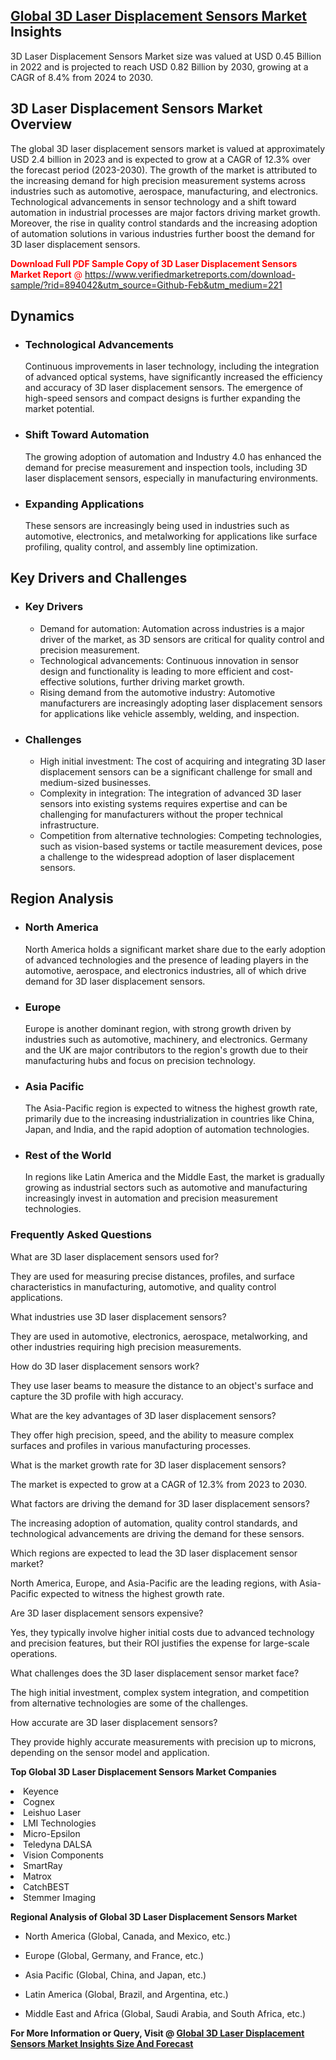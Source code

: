 <h2><a href="https://www.verifiedmarketreports.com/download-sample/?rid=894042&amp;utm_source=Github&amp;utm_medium=221" target="_blank">Global 3D Laser Displacement Sensors Market</a> Insights</h2><p>3D Laser Displacement Sensors Market size was valued at USD 0.45 Billion in 2022 and is projected to reach USD 0.82 Billion by 2030, growing at a CAGR of 8.4% from 2024 to 2030.</p><p><h2>3D Laser Displacement Sensors Market Overview</h2> <p>The global 3D laser displacement sensors market is valued at approximately USD 2.4 billion in 2023 and is expected to grow at a CAGR of 12.3% over the forecast period (2023-2030). The growth of the market is attributed to the increasing demand for high precision measurement systems across industries such as automotive, aerospace, manufacturing, and electronics. Technological advancements in sensor technology and a shift toward automation in industrial processes are major factors driving market growth. Moreover, the rise in quality control standards and the increasing adoption of automation solutions in various industries further boost the demand for 3D laser displacement sensors.</p> <p><p><span class=""><span style="color: #ff0000;"><strong>Download Full PDF Sample Copy of 3D Laser Displacement Sensors Market Report</strong> @ </span><a href="https://www.verifiedmarketreports.com/download-sample/?rid=894042&amp;utm_source=Github-Feb&amp;utm_medium=221" target="_blank">https://www.verifiedmarketreports.com/download-sample/?rid=894042&amp;utm_source=Github-Feb&amp;utm_medium=221</a></span></p></p> <h2>Dynamics</h2> <ul> <li><h3>Technological Advancements</h3>Continuous improvements in laser technology, including the integration of advanced optical systems, have significantly increased the efficiency and accuracy of 3D laser displacement sensors. The emergence of high-speed sensors and compact designs is further expanding the market potential.</li> <li><h3>Shift Toward Automation</h3>The growing adoption of automation and Industry 4.0 has enhanced the demand for precise measurement and inspection tools, including 3D laser displacement sensors, especially in manufacturing environments.</li> <li><h3>Expanding Applications</h3>These sensors are increasingly being used in industries such as automotive, electronics, and metalworking for applications like surface profiling, quality control, and assembly line optimization.</li> </ul> <h2>Key Drivers and Challenges</h2> <ul> <li><h3>Key Drivers</h3> <ul> <li>Demand for automation: Automation across industries is a major driver of the market, as 3D sensors are critical for quality control and precision measurement.</li> <li>Technological advancements: Continuous innovation in sensor design and functionality is leading to more efficient and cost-effective solutions, further driving market growth.</li> <li>Rising demand from the automotive industry: Automotive manufacturers are increasingly adopting laser displacement sensors for applications like vehicle assembly, welding, and inspection.</li> </ul> </li> <li><h3>Challenges</h3> <ul> <li>High initial investment: The cost of acquiring and integrating 3D laser displacement sensors can be a significant challenge for small and medium-sized businesses.</li> <li>Complexity in integration: The integration of advanced 3D laser sensors into existing systems requires expertise and can be challenging for manufacturers without the proper technical infrastructure.</li> <li>Competition from alternative technologies: Competing technologies, such as vision-based systems or tactile measurement devices, pose a challenge to the widespread adoption of laser displacement sensors.</li> </ul> </li> </ul> <h2>Region Analysis</h2> <ul> <li><h3>North America</h3>North America holds a significant market share due to the early adoption of advanced technologies and the presence of leading players in the automotive, aerospace, and electronics industries, all of which drive demand for 3D laser displacement sensors.</li> <li><h3>Europe</h3>Europe is another dominant region, with strong growth driven by industries such as automotive, machinery, and electronics. Germany and the UK are major contributors to the region's growth due to their manufacturing hubs and focus on precision technology.</li> <li><h3>Asia Pacific</h3>The Asia-Pacific region is expected to witness the highest growth rate, primarily due to the increasing industrialization in countries like China, Japan, and India, and the rapid adoption of automation technologies.</li> <li><h3>Rest of the World</h3>In regions like Latin America and the Middle East, the market is gradually growing as industrial sectors such as automotive and manufacturing increasingly invest in automation and precision measurement technologies.</li> </ul> <h3>Frequently Asked Questions</h3> <p>What are 3D laser displacement sensors used for?</p> <p>They are used for measuring precise distances, profiles, and surface characteristics in manufacturing, automotive, and quality control applications.</p> <p>What industries use 3D laser displacement sensors?</p> <p>They are used in automotive, electronics, aerospace, metalworking, and other industries requiring high precision measurements.</p> <p>How do 3D laser displacement sensors work?</p> <p>They use laser beams to measure the distance to an object's surface and capture the 3D profile with high accuracy.</p> <p>What are the key advantages of 3D laser displacement sensors?</p> <p>They offer high precision, speed, and the ability to measure complex surfaces and profiles in various manufacturing processes.</p> <p>What is the market growth rate for 3D laser displacement sensors?</p> <p>The market is expected to grow at a CAGR of 12.3% from 2023 to 2030.</p> <p>What factors are driving the demand for 3D laser displacement sensors?</p> <p>The increasing adoption of automation, quality control standards, and technological advancements are driving the demand for these sensors.</p> <p>Which regions are expected to lead the 3D laser displacement sensor market?</p> <p>North America, Europe, and Asia-Pacific are the leading regions, with Asia-Pacific expected to witness the highest growth rate.</p> <p>Are 3D laser displacement sensors expensive?</p> <p>Yes, they typically involve higher initial costs due to advanced technology and precision features, but their ROI justifies the expense for large-scale operations.</p> <p>What challenges does the 3D laser displacement sensor market face?</p> <p>The high initial investment, complex system integration, and competition from alternative technologies are some of the challenges.</p> <p>How accurate are 3D laser displacement sensors?</p> <p>They provide highly accurate measurements with precision up to microns, depending on the sensor model and application.</p> </p><p><strong>Top Global 3D Laser Displacement Sensors Market Companies</strong></p><div data-test-id=""><p><li>Keyence</li><li> Cognex</li><li> Leishuo Laser</li><li> LMI Technologies</li><li> Micro-Epsilon</li><li> Teledyna DALSA</li><li> Vision Components</li><li> SmartRay</li><li> Matrox</li><li> CatchBEST</li><li> Stemmer Imaging</li></p><div><strong>Regional Analysis of&nbsp;Global 3D Laser Displacement Sensors Market</strong></div><ul><li dir="ltr"><p dir="ltr">North America&nbsp;(Global, Canada, and Mexico, etc.)</p></li><li dir="ltr"><p dir="ltr">Europe (Global, Germany, and France, etc.)</p></li><li dir="ltr"><p dir="ltr">Asia Pacific&nbsp;(Global, China, and Japan, etc.)</p></li><li dir="ltr"><p dir="ltr">Latin America&nbsp;(Global, Brazil, and Argentina, etc.)</p></li><li dir="ltr">Middle East and Africa&nbsp;(Global, Saudi Arabia, and South Africa, etc.)</li></ul><p><strong>For More Information or Query, Visit @&nbsp;</strong><strong><a href="https://www.verifiedmarketreports.com/product/3d-laser-displacement-sensors-market/?utm_source=Github&amp;utm_medium=221" target="_blank">Global 3D Laser Displacement Sensors Market Insights Size And Forecast</a></strong></p></div>
